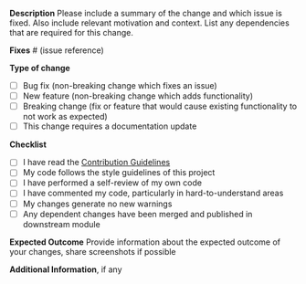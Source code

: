 **Description**
Please include a summary of the change and which issue is fixed. Also include relevant motivation and context. List any dependencies that are required for this change.

**Fixes** # (issue reference)

**Type of change**

- [ ] Bug fix (non-breaking change which fixes an issue)
- [ ] New feature (non-breaking change which adds functionality)
- [ ] Breaking change (fix or feature that would cause existing functionality to not work as expected)
- [ ] This change requires a documentation update

**Checklist**
- [ ] I have read the [Contribution Guidelines](https://github.com/ayushagg31/Trellis/blob/master/CONTRIBUTING.md)
- [ ] My code follows the style guidelines of this project
- [ ] I have performed a self-review of my own code
- [ ] I have commented my code, particularly in hard-to-understand areas
- [ ] My changes generate no new warnings
- [ ] Any dependent changes have been merged and published in downstream module

**Expected Outcome**
Provide information about the expected outcome of your changes, share screenshots if possible

**Additional Information**, if any

